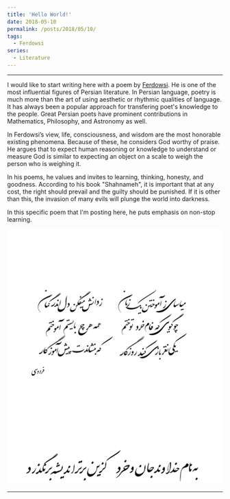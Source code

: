 ```yaml
---
title: 'Hello World!'
date: 2018-05-10
permalink: /posts/2018/05/10/
tags:
  - Ferdowsi
series:
  - Literature  
---
```


---

I would like to start writing here with a poem by [Ferdowsi](https://en.wikipedia.org/wiki/Ferdowsi). He is one of the most influential figures of Persian literature. In Persian language, poetry is much more than the art of using aesthetic or rhythmic qualities of language. It has always been a popular approach for transfering poet's knowledge to the people. Great Persian poets have prominent contributions in Mathematics, Philosophy, and Astronomy as well.

In Ferdowsi’s view, life, consciousness, and wisdom are the most honorable existing phenomena. Because of these, he considers God worthy of praise. He argues that to expect human reasoning or knowledge to understand or measure God is similar to expecting an object on a scale to weigh the person who is weighing it.

In his poems, he values and invites to learning, thinking, honesty, and goodness. According to his book "Shahnameh", it is important that at any cost, the right should prevail and the guilty should be punished. If it is other than this, the invasion of many evils will plunge the world into darkness.

In this specific poem that I'm posting here, he puts emphasis on non-stop learning.

<img src="/images/Ferdowsi1.jpg" alt="Ferdowsi" />

<img src="/images/start.jpg" alt="start" />




---
